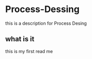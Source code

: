 # Process-Dessing
this is a description for Process Desing

## what is it 
this is my first read me
